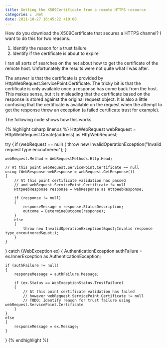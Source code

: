 ```yaml
---
title: Getting the X509Certificate from a remote HTTPS resource
categories : .Net
date: 2011-10-27 16:45:22 +10:00
---
```


How do you download the X509Certificate that secures a HTTPS channel? I want to do this for two reasons.

1. Identify the reason for a trust failure
1. Identify if the certificate is about to expire

I ran all sorts of searches on the net about how to get the certificate of the remote host. Unfortunately the results were not quite what I was after.

The answer is that the certificate is provided by HttpWebRequest.ServicePoint.Certificate. The tricky bit is that the certificate is only available once a response has come back from the host. This makes sense, but it is misleading that the certificate based on the response is stored against the original request object. It is also a little confusing that the certificate is available on the request when the attempt to get the response threw an exception (a failed certificate trust for example).

The following code shows how this works.{% highlight csharp linenos %}
HttpWebRequest webRequest = HttpWebRequest.Create(address) as HttpWebRequest;
    
try
{
    if (webRequest == null)
    {
        throw new InvalidOperationException(&quot;Invalid request type encoutnered&quot;);
    }
    
    webRequest.Method = WebRequestMethods.Http.Head;
    
    // At this point webRequest.ServicePoint.Certificate == null
    using (WebResponse webResponse = webRequest.GetResponse())
    {
        // At this point certificate validation has passed
        // and webRequest.ServicePoint.Certificate != null
        HttpWebResponse response = webResponse as HttpWebResponse;
    
        if (response != null)
        {
            responseMessage = response.StatusDescription;
            outcome = DetermineOutcome(response);
        }
        else
        {
            throw new InvalidOperationException(&quot;Invalid response type encoutnered&quot;);
        }
    }
}
catch (WebException ex)
{
    AuthenticationException authFailure = ex.InnerException as AuthenticationException;
    
    if (authFailure != null)
    {
        responseMessage = authFailure.Message;
    
        if (ex.Status == WebExceptionStatus.TrustFailure)
        {
            // At this point certificate validation has failed
            // however webRequest.ServicePoint.Certificate != null
            // TODO: Identify reason for trust failure using webRequest.ServicePoint.Certificate
        }
    } 
    else
    {
        responseMessage = ex.Message;
    }
}
{% endhighlight %}


